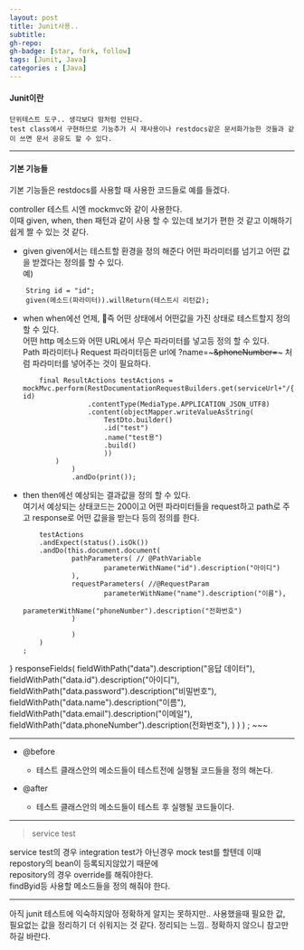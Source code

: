 ```yaml
---
layout: post
title: Junit사용..
subtitle: 
gh-repo: 
gh-badge: [star, fork, follow]
tags: [Junit, Java]
categories : [Java]
---
```


#### Junit이란
    단위테스트 도구.. 생각보다 맘처럼 안된다.  
    test class에서 구현하므로 기능추가 시 재사용이나 restdocs같은 문서화가능한 것들과 같이 쓰면 문서 공유도 할 수 있다.  

---

#### 기본 기능들
기본 기능들은 restdocs를 사용할 때 사용한 코드들로 예를 들겠다.  

controller 테스트 시엔 mockmvc와 같이 사용한다.  
이때 given, when, then 패턴과 같이 사용 할 수 있는데 보기가 편한 것 같고 이해하기 쉽게 짤 수 있는 것 같다.  
* given 
    given에서는 테스트할 환경을 정의 해준다 어떤 파라미터를 넘기고 어떤 값을 받겠다는 정의를 할 수 있다.  
예)
~~~
	String id = "id";
    given(메소드(파라미터)).willReturn(테스트시 리턴값);
~~~

* when
    when에선 언제, 즉 어떤 상태에서 어떤값을 가진 상태로 테스트할지 정의 할 수 있다.  
    어떤 http 메소드와 어떤 URL에서 무슨 파라미터를 넣고등 정의 할 수 있다.  
    Path 파라미터나 Request 파라미터등은  url에 ?name=~~~&phoneNumber=~~~ 처럼 파라미터를 넣어주는 것이 필요하다.

    ~~~
		final ResultActions testActions = mockMvc.perform(RestDocumentationRequestBuilders.get(serviceUrl+"/{id}", id)
					.contentType(MediaType.APPLICATION_JSON_UTF8)
                    .content(objectMapper.writeValueAsString(
						TestDto.builder()
                        .id("test")
                		.name("test용")
                		.build()
                		))
			)
				)
				.andDo(print());
    ~~~

* then
    then에선 예상되는 결과값을 정의 할 수 있다.  
    여기서 예상되는 상태코드는 200이고 어떤 파라미터들을 request하고 path로 주고 response로 어떤 값을을 받는다 등의 정의를 한다.   

    ~~~
		testActions
		.andExpect(status().isOk())
		.andDo(this.document.document(
				pathParameters( // @PathVariable 
                        parameterWithName("id").description("아이디")
				),
				requestParameters( //@RequestParam 
						parameterWithName("name").description("이름"),
                        parameterWithName("phoneNumber").description("전화번호")
        		)

				)
		)
	;
}
					 responseFields(
							 fieldWithPath("data").description("응답 데이터"),
							 fieldWithPath("data.id").description("아이디"),
							 fieldWithPath("data.password").description("비밀번호"),
							 fieldWithPath("data.name").description("이름"),
							 fieldWithPath("data.email").description("이메일"),
							 fieldWithPath("data.phoneNumber").description(전화번호"),
            		)
					)
			)
		;
    ~~~


---

* @before
    - 테스트 클래스안의 메소드들이 테스트전에 실행될 코드들을 정의 해논다.

* @after
    - 테스트 클래스안의 메소드들이 테스트 후 실행될 코드들이다.

---

> service test

service test의 경우 integration test가 아닌경우 mock test를 할텐데 이때 repostory의 bean이 등록되지않았기 때문에  
repository의 경우 override를 해줘야한다.  
findByid등 사용할 메소드들을 정의 해줘야 한다.

---

아직 junit 테스트에 익숙하지않아 정확하게 알지는 못하지만.. 사용했을때 필요한 값, 필요없는 값을 정리하기 더 쉬워지는 것 같다. 정리되는 느낌..
정확하지 않으니 참고만 하길 바란다.